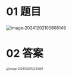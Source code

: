 # 01 题目

<img src="C:\Users\Administrator\AppData\Roaming\Typora\typora-user-images\image-20241202105808149.png" alt="image-20241202105808149" style="zoom:80%;" />



# 02 答案

<img src="C:\Users\Administrator\AppData\Roaming\Typora\typora-user-images\image-20241202112233561.png" alt="image-20241202112233561" style="zoom:50%;" />